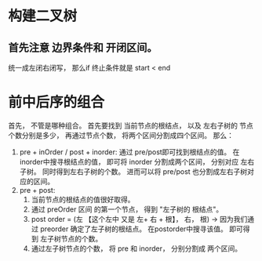 # 构建二叉树

## 首先注意 边界条件和 开闭区间。

统一成左闭右闭写， 那么if 终止条件就是 start < end

# 前中后序的组合

首先， 不管是哪种组合。 首先要找到 当前节点的根结点， 以及 左右子树的 节点个数分别是多少， 再通过节点个数， 将两个区间分割成四个区间。
那么：

1. pre + inOrder / post + inorder: 通过 pre/post即可找到根结点的值。 在 inorder中搜寻根结点的值， 即可将 inorder 分割成两个区间，
   分别对应
   左右子树。 同时得到左右子树的个数。 进而可以将 pre/post 也分割成左右子树对应的区间。
2. pre + post:
    1. 当前节点的根结点的值很好取得。
    2. 通过 preOrder 区间 的第一个节点， 得到 "左子树的 根结点"。
    3. post order = (左 【这个左中 又是 左+ 右 + 根】， 右， 根) -> 因为我们通过 preorder 确定了左子树的根结点。
       在postorder中搜寻该值。
       即可得到 左子树节点的个数。
    4. 通过左子树节点的个数， 将 pre 和 inorder， 分别分割成 两个区间。